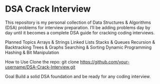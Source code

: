 # DSA Crack Interview
This repository is my personal collection of Data Structures & Algorithms (DSA) problems for interview preparation.
I’ll be adding problems day by day until it becomes a complete DSA guide for cracking coding interviews.

 Planned Topics
Arrays & Strings
Linked Lists
Stacks & Queues
Recursion & Backtracking
Trees & Graphs
Searching & Sorting
Dynamic Programming
Hashing & Bit Manipulation

 How to Use
Clone the repo:
git clone https://github.com/your-username/DSA-Crack-Interview.git

 Goal
Build a solid DSA foundation and be ready for any coding interview.
